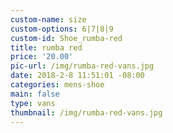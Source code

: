 ```yaml
---
custom-name: size
custom-options: 6|7|8|9
custom-id: Shoe_rumba-red
title: rumba red
price: '20.00'
pic-url: /img/rumba-red-vans.jpg
date: 2018-2-8 11:51:01 -08:00
categories: mens-shoe
main: false
type: vans
thumbnail: /img/rumba-red-vans.jpg
---
```

